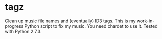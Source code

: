 tagz
====

Clean up music file names and (eventually) ID3 tags. This is my
work-in-progress Python script to fix my music. You need chardet to
use it. Tested with Python 2.7.3.
